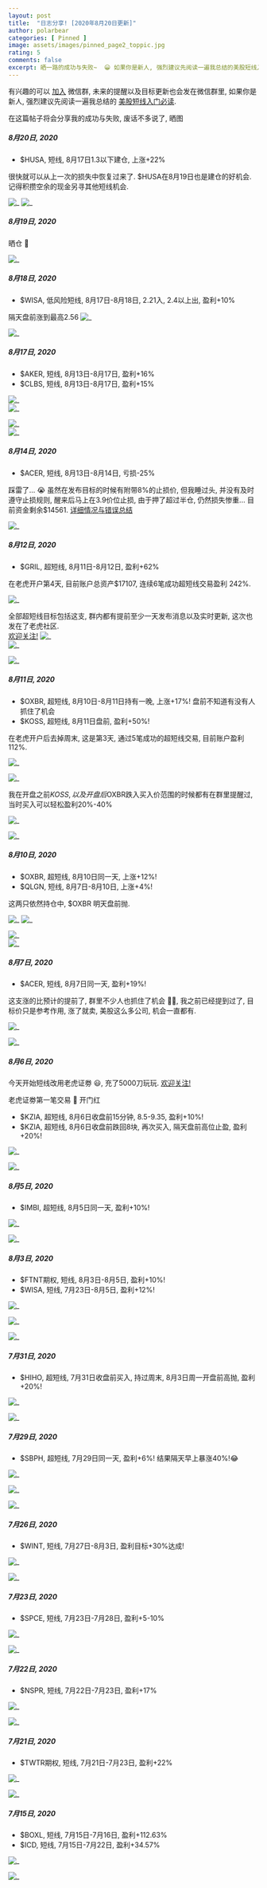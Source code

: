 ```yaml
---
layout: post
title:  "日志分享! [2020年8月20日更新]"
author: polarbear
categories: [ Pinned ]
image: assets/images/pinned_page2_toppic.jpg
rating: 5
comments: false
excerpt: 晒一路的成功与失败~  😀 如果你是新人, 强烈建议先阅读一遍我总结的美股短线入门必读.
---
```


有兴趣的可以 <a href="{{site.baseurl}}/contact">加入</a> 微信群, 未来的提醒以及目标更新也会发在微信群里, 如果你是新人, 强烈建议先阅读一遍我总结的 <a href="{{site.baseurl}}/pinned-page-4">美股短线入门必读</a>. 

在这篇帖子将会分享我的成功与失败, 废话不多说了, 晒图

##### 8月20日, 2020
- $HUSA, 短线, 8月17日1.3以下建仓, 上涨+22%

很快就可以从上一次的损失中恢复过来了. $HUSA在8月19日也是建仓的好机会.     
记得积攒空余的现金另寻其他短线机会.

![_]({{site.baseurl}}/assets/images/IMG_0305.jpg)
![_]({{site.baseurl}}/assets/images/IMG_2841.jpg)

##### 8月19日, 2020
晒仓 💪

![_]({{site.baseurl}}/assets/images/IMG_0303.jpg)

##### 8月18日, 2020
- $WISA, 低风险短线, 8月17日-8月18日, 2.21入, 2.4以上出, 盈利+10%

隔天盘前涨到最高2.56
![_]({{site.baseurl}}/assets/images/IMG_2794.jpg)
   
![_]({{site.baseurl}}/assets/images/IMG_2816.jpg)   

##### 8月17日, 2020
- $AKER, 短线, 8月13日-8月17日, 盈利+16%
- $CLBS, 短线, 8月13日-8月17日, 盈利+15%

![_]({{site.baseurl}}/assets/images/IMG_2774.jpg)   
![_]({{site.baseurl}}/assets/images/IMG_2776.jpg)  

![_]({{site.baseurl}}/assets/images/IMG_2697.jpg)   
![_]({{site.baseurl}}/assets/images/IMG_2698.jpg)  

##### 8月14日, 2020
- $ACER, 短线, 8月13日-8月14日, 亏损-25%

踩雷了... 😭 虽然在发布目标的时候有附带8%的止损价, 但我睡过头, 并没有及时遵守止损规则, 醒来后马上在3.9价位止损, 由于押了超过半仓, 仍然损失惨重... 目前资金剩余$14561. <a href="{{site.baseurl}}/post1">详细情况与错误总结</a>


![_]({{site.baseurl}}/assets/images/IMG_0302.jpg)  


##### 8月12日, 2020

- $GRIL, 超短线, 8月11日-8月12日, 盈利+62%

在老虎开户第4天, 目前账户总资产$17107, 连续6笔成功超短线交易盈利 242%.   

![_]({{site.baseurl}}/assets/images/IMG_0297.jpg)  

全部超短线目标包括这支, 群内都有提前至少一天发布消息以及实时更新, 这次也发在了老虎社区.    
<a href="{{site.baseurl}}/contact">欢迎关注!</a>
![_]({{site.baseurl}}/assets/images/IMG_2593.jpg)  
![_]({{site.baseurl}}/assets/images/IMG_2591.jpg)  

![_]({{site.baseurl}}/assets/images/IMG_2567.jpg)  

##### 8月11日, 2020
- $OXBR, 超短线, 8月10日-8月11日持有一晚, 上涨+17%! 盘前不知道有没有人抓住了机会
- $KOSS, 超短线, 8月11日盘前, 盈利+50%!

在老虎开户后去掉周末, 这是第3天, 通过5笔成功的超短线交易, 目前账户盈利 112%.   

![_]({{site.baseurl}}/assets/images/IMG_0295.jpg)      

![_]({{site.baseurl}}/assets/images/IMG_0294.jpg)

我在开盘之前$KOSS, 以及开盘后$OXBR跌入买入价范围的时候都有在群里提醒过, 当时买入可以轻松盈利20%-40% 

![_]({{site.baseurl}}/assets/images/IMG_2535.jpg)      

![_]({{site.baseurl}}/assets/images/IMG_2558.jpg)

##### 8月10日, 2020

- $OXBR, 超短线, 8月10日同一天, 上涨+12%!
- $QLGN, 短线, 8月7日-8月10日, 上涨+4%!

这两只依然持仓中, $OXBR 明天盘前抛.

![_]({{site.baseurl}}/assets/images/IMG_0282.JPG) 
![_]({{site.baseurl}}/assets/images/IMG_2497.jpg)

![_]({{site.baseurl}}/assets/images/IMG_2509.jpg)  
![_]({{site.baseurl}}/assets/images/IMG_2510.jpg)  


##### 8月7日, 2020

- $ACER, 短线, 8月7日同一天, 盈利+19%!

这支涨的比预计的提前了, 群里不少人也抓住了机会 👏👏, 我之前已经提到过了, 目标价只是参考作用, 涨了就卖, 美股这么多公司, 机会一直都有.


![_]({{site.baseurl}}/assets/images/IMG_0029.jpg)   

![_]({{site.baseurl}}/assets/images/IMG_2477.jpg)  

##### 8月6日, 2020
今天开始短线改用老虎证劵 😃, 充了5000刀玩玩. <a href="{{site.baseurl}}/contact">欢迎关注!</a>


老虎证劵第一笔交易 🤑 开门红
- $KZIA, 超短线, 8月6日收盘前15分钟, 8.5-9.35, 盈利+10%!
- $KZIA, 超短线, 8月6日收盘前跌回8块, 再次买入, 隔天盘前高位止盈, 盈利+20%!


![_]({{site.baseurl}}/assets/images/IMG_0028.jpg)    

![_]({{site.baseurl}}/assets/images/IMG_2463.jpg)  


##### 8月5日, 2020
- $IMBI, 超短线, 8月5日同一天, 盈利+10%! 

![_]({{site.baseurl}}/assets/images/IMG_2471.jpg)  
 
![_]({{site.baseurl}}/assets/images/IMG_2464.jpg)    

##### 8月3日, 2020

- $FTNT期权, 短线, 8月3日-8月5日, 盈利+10%! 
- $WISA, 短线, 7月23日-8月5日, 盈利+12%!

![_]({{site.baseurl}}/assets/images/IMG_2456.jpg)    

![_]({{site.baseurl}}/assets/images/IMG_2455.jpg)    

![_]({{site.baseurl}}/assets/images/IMG_2458.jpg)

##### 7月31日, 2020

- $HIHO, 超短线, 7月31日收盘前买入, 持过周末, 8月3日周一开盘前高抛, 盈利+20%! 

![_]({{site.baseurl}}/assets/images/IMG_2450.jpg)   

![_]({{site.baseurl}}/assets/images/IMG_2448.jpg)   

##### 7月29日, 2020

- $SBPH, 超短线, 7月29日同一天, 盈利+6%! 结果隔天早上暴涨40%!😂

![_]({{site.baseurl}}/assets/images/IMG_2447.jpg)   

![_]({{site.baseurl}}/assets/images/IMG_2446.jpg)   

![_]({{site.baseurl}}/assets/images/IMG_2445.jpg)   

##### 7月26日, 2020

- $WINT, 短线, 7月27日-8月3日, 盈利目标+30%达成!

![_]({{site.baseurl}}/assets/images/IMG_2444.jpg)   

![_]({{site.baseurl}}/assets/images/IMG_2443.jpg)   

##### 7月23日, 2020

- $SPCE, 短线, 7月23日-7月28日, 盈利+5-10%

![_]({{site.baseurl}}/assets/images/IMG_2441.jpg)   

![_]({{site.baseurl}}/assets/images/IMG_2442.jpg)    

##### 7月22日, 2020

- $NSPR, 短线, 7月22日-7月23日, 盈利+17%  

![_]({{site.baseurl}}/assets/images/IMG_2433.jpg)
    
![_]({{site.baseurl}}/assets/images/IMG_2432.jpg) 

##### 7月21日, 2020

- $TWTR期权, 短线, 7月21日-7月23日, 盈利+22%  

![_]({{site.baseurl}}/assets/images/IMG_2430.jpg)      

![_]({{site.baseurl}}/assets/images/IMG_2429.jpg) 



##### 7月15日, 2020
  
- $BOXL, 短线, 7月15日-7月16日, 盈利+112.63%     
- $ICD, 短线, 7月15日-7月22日, 盈利+34.57%     

![_]({{site.baseurl}}/assets/images/IMG_2428.jpg)     

![_]({{site.baseurl}}/assets/images/IMG_2427.jpg)

